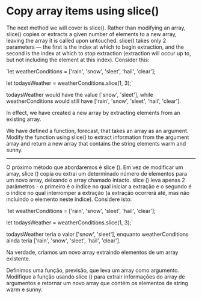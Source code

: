 # Copy array items using slice()

The next method we will cover is slice(). Rather than modifying an array, slice() copies or extracts a given number of elements to a new array, leaving the array it is called upon untouched. slice() takes only 2 parameters — the first is the index at which to begin extraction, and the second is the index at which to stop extraction (extraction will occur up to, but not including the element at this index). Consider this:

`let weatherConditions = ['rain', 'snow', 'sleet', 'hail', 'clear'];

let todaysWeather = weatherConditions.slice(1, 3);`

todaysWeather would have the value ['snow', 'sleet'], while weatherConditions would still have ['rain', 'snow', 'sleet', 'hail', 'clear'].

In effect, we have created a new array by extracting elements from an existing array.

We have defined a function, forecast, that takes an array as an argument. Modify the function using slice() to extract information from the argument array and return a new array that contains the string elements warm and sunny.

---

O próximo método que abordaremos é slice (). Em vez de modificar um array, slice () copia ou extrai um determinado número de elementos para um novo array, deixando o array chamado intacto. slice () leva apenas 2 parâmetros - o primeiro é o índice no qual iniciar a extração e o segundo é o índice no qual interromper a extração (a extração ocorrerá até, mas não incluindo o elemento neste índice). Considere isto:

`let weatherConditions = ['rain', 'snow', 'sleet', 'hail', 'clear'];

let todaysWeather = weatherConditions.slice(1, 3);`

todaysWeather teria o valor ['snow', 'sleet'], enquanto weatherConditions ainda teria ['rain', 'snow', 'sleet', 'hail', 'clear'].

Na verdade, criamos um novo array extraindo elementos de um array existente.

Definimos uma função, previsão, que leva um array como argumento. Modifique a função usando slice () para extrair informações do array de argumentos e retornar um novo array que contém os elementos de string warm e sunny. 
